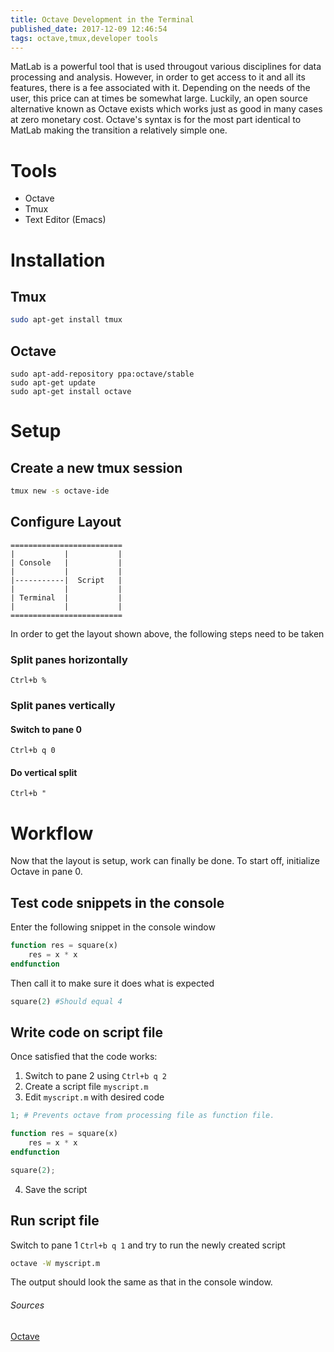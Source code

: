 ```yaml
---
title: Octave Development in the Terminal
published_date: 2017-12-09 12:46:54
tags: octave,tmux,developer tools
---
```


MatLab is a powerful tool that is used througout various disciplines for data processing and analysis. However, in order to get access to it and all its features, there is a fee associated with it. Depending on the needs of the user, this price can at times be somewhat large. Luckily, an open source alternative known as Octave exists which works just as good in many cases at zero monetary cost. Octave's syntax is for the most part identical to MatLab making the transition a relatively simple one. 

# Tools
- Octave
- Tmux
- Text Editor (Emacs)

# Installation

## Tmux

```bash
sudo apt-get install tmux
```

## Octave

```
sudo apt-add-repository ppa:octave/stable
sudo apt-get update
sudo apt-get install octave
```

# Setup

##  Create a new tmux session

```bash
tmux new -s octave-ide
```

## Configure Layout

```ascii
=========================
|           |           |
| Console   |           |
|           |           |
|-----------|  Script   |
|           |           |
| Terminal  |           |
|           |           |
=========================
```

In order to get the layout shown above, the following steps need to be taken

### Split panes horizontally
`Ctrl+b %`

### Split panes vertically

#### Switch to pane 0   
`Ctrl+b q 0`

#### Do vertical split
`Ctrl+b "`

# Workflow

Now that the layout is setup, work can finally be done. To start off, initialize Octave in pane 0.

## Test code snippets in the console

Enter the following snippet in the console window

```octave
function res = square(x)
    res = x * x
endfunction
```

Then call it to make sure it does what is expected

```octave
square(2) #Should equal 4
```

## Write code on script file

Once satisfied that the code works:

1. Switch to pane 2 using `Ctrl+b q 2`
2. Create a script file `myscript.m`
3. Edit `myscript.m` with desired code

```octave
1; # Prevents octave from processing file as function file.

function res = square(x)
    res = x * x
endfunction

square(2);
```

4. Save the script

## Run script file

Switch to pane 1 `Ctrl+b q 1` and try to run the newly created script 

```bash
octave -W myscript.m
```
The output should look the same as that in the console window.

###### Sources

[Octave](http://wiki.octave.org/Octave_for_Debian_systems)
